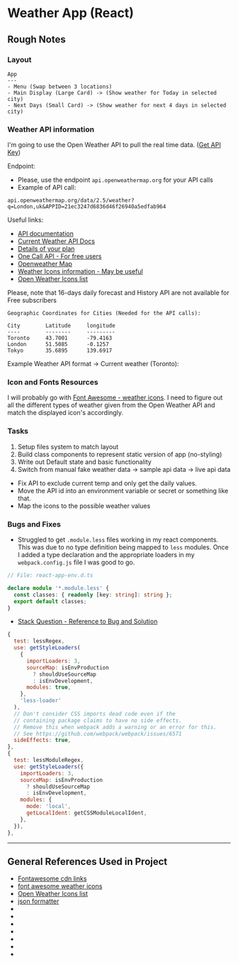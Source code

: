 # Weather App (React)

## Rough Notes

### Layout

```
App
---
- Menu (Swap between 3 locations)
- Main Display (Large Card) -> (Show weather for Today in selected city)
- Next Days (Small Card) -> (Show weather for next 4 days in selected city)
```

### Weather API information

I'm going to use the Open Weather API to pull the real time data. ([Get API Key](https://home.openweathermap.org/api_keys))

Endpoint:
- Please, use the endpoint `api.openweathermap.org` for your API calls
- Example of API call:

```
api.openweathermap.org/data/2.5/weather?q=London,uk&APPID=21ec3247d6836d46f26940a5edfab964
```

Useful links:

- [API documentation](https://openweathermap.org/api) 
- [Current Weather API Docs](https://openweathermap.org/current)
- [Details of your plan](https://openweathermap.org/price) 
- [One Call API - For free users](https://openweathermap.org/api/one-call-api#history-how) 
- [Openweather Map](https://openweathermap.org/city/6167865) 
- [Weather Icons information - May be useful](https://openweathermap.org/weather-conditions)
- [Open Weather Icons list](https://openweathermap.org/weather-conditions#Weather-Condition-Codes-2) 

Please, note that 16-days daily forecast and History API are not available for Free subscribers

```
Geographic Coordinates for Cities (Needed for the API calls):

City        Latitude     longitude
----        --------     ---------
Toronto     43.7001      -79.4163
London      51.5085      -0.1257
Tokyo       35.6895      139.6917
```

Example Weather API format -> Current weather (Toronto): 

### Icon and Fonts Resources

I will probably go with [Font Awesome - weather icons](https://fontawesome.com/search?q=weather&s=solid%2Cbrands). I need to figure out all the different types of weather given from the Open Weather API and match the displayed icon's accordingly.

### Tasks

1. Setup files system to match layout
2. Build class components to represent static version of app (no-styling)
3. Write out Default state and basic functionality
4. Switch from manual fake weather data -> sample api data -> live api data
  - Fix API to exclude current temp and only get the daily values.
  - Move the API id into an environment variable or secret or something like that.
  - Map the icons to the possible weather values



### Bugs and Fixes

- Struggled to get `.module.less` files working in my react components. This was due to no type definition being mapped to `less` modules. Once I added a type declaration and the appropriate loaders in my `webpack.config.js` file I was good to go.

```typescript
// File: react-app-env.d.ts

declare module '*.module.less' {
  const classes: { readonly [key: string]: string };
  export default classes;
}
```
- [Stack Question - Reference to Bug and Solution](https://stackoverflow.com/questions/46501297/typescript-cant-find-module-less)

```javascript
{
  test: lessRegex,
  use: getStyleLoaders(
    {
      importLoaders: 3,
      sourceMap: isEnvProduction
        ? shouldUseSourceMap
        : isEnvDevelopment,
      modules: true,
    },
    'less-loader'
  ),
  // Don't consider CSS imports dead code even if the
  // containing package claims to have no side effects.
  // Remove this when webpack adds a warning or an error for this.
  // See https://github.com/webpack/webpack/issues/6571
  sideEffects: true,
},
{
  test: lessModuleRegex,
  use: getStyleLoaders({
    importLoaders: 3,
    sourceMap: isEnvProduction
      ? shouldUseSourceMap
      : isEnvDevelopment,
    modules: {
      mode: 'local',
      getLocalIdent: getCSSModuleLocalIdent,
    },
  }),
},
```

---

## General References Used in Project

- [Fontawesome cdn links](https://cdnjs.com/libraries/font-awesome) 
- [font awesome weather icons](https://fontawesome.com/icons/cloud?s=solid) 
- [Open Weather Icons list](https://openweathermap.org/weather-conditions#Weather-Condition-Codes-2) 
- [json formatter](https://jsonformatter.curiousconcept.com/#) 
- []() 
- []() 
- []() 
- []() 
- []() 
- []() 
- []() 
